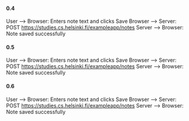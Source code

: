 #### 0.4

User --> Browser: Enters note text and clicks Save
Browser --> Server: POST https://studies.cs.helsinki.fi/exampleapp/notes
Server --> Browser: Note saved successfully

#### 0.5

User --> Browser: Enters note text and clicks Save
Browser --> Server: POST https://studies.cs.helsinki.fi/exampleapp/notes
Server --> Browser: Note saved successfully

#### 0.6

User --> Browser: Enters note text and clicks Save
Browser --> Server: POST https://studies.cs.helsinki.fi/exampleapp/notes
Server --> Browser: Note saved successfully

